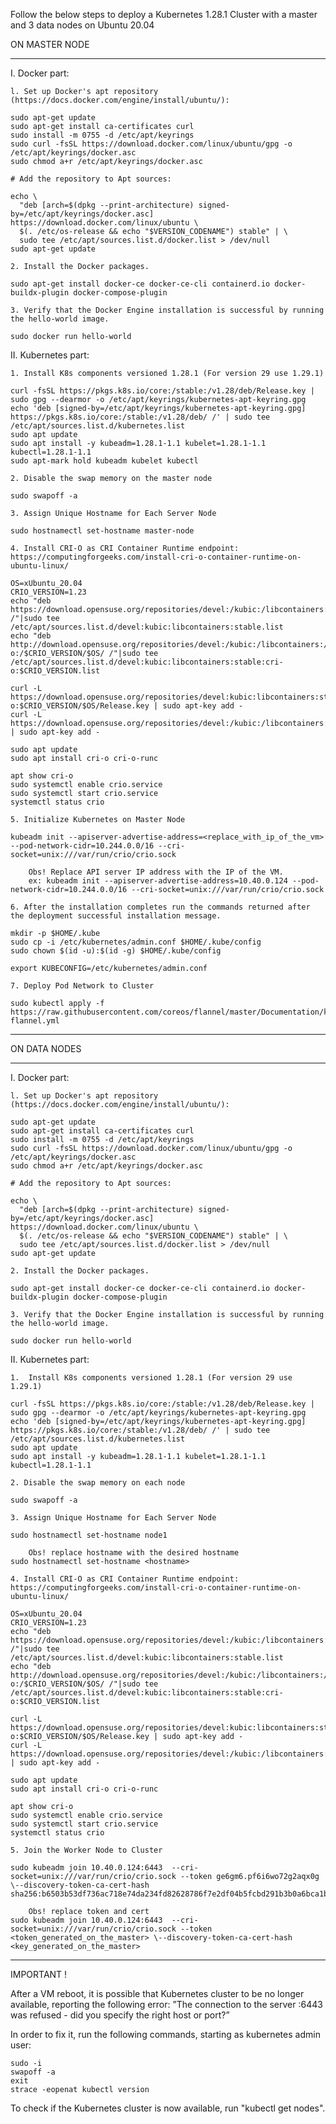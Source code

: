 Follow the below steps to deploy a Kubernetes 1.28.1 Cluster with a master and 3 data nodes on Ubuntu 20.04

   ON MASTER NODE
_____________________________________________________________________________________________________________________________________________________________________________________________________________________________________________________________________

  I. Docker part:

    l. Set up Docker's apt repository (https://docs.docker.com/engine/install/ubuntu/):
        
    sudo apt-get update
    sudo apt-get install ca-certificates curl
    sudo install -m 0755 -d /etc/apt/keyrings
    sudo curl -fsSL https://download.docker.com/linux/ubuntu/gpg -o /etc/apt/keyrings/docker.asc
    sudo chmod a+r /etc/apt/keyrings/docker.asc

    # Add the repository to Apt sources:
    
    echo \
      "deb [arch=$(dpkg --print-architecture) signed-by=/etc/apt/keyrings/docker.asc] https://download.docker.com/linux/ubuntu \
      $(. /etc/os-release && echo "$VERSION_CODENAME") stable" | \
      sudo tee /etc/apt/sources.list.d/docker.list > /dev/null
    sudo apt-get update

    2. Install the Docker packages.
    
    sudo apt-get install docker-ce docker-ce-cli containerd.io docker-buildx-plugin docker-compose-plugin
     
    3. Verify that the Docker Engine installation is successful by running the hello-world image.
    
    sudo docker run hello-world


  II. Kubernetes part:
 
    1. Install K8s components versioned 1.28.1 (For version 29 use 1.29.1)

    curl -fsSL https://pkgs.k8s.io/core:/stable:/v1.28/deb/Release.key | sudo gpg --dearmor -o /etc/apt/keyrings/kubernetes-apt-keyring.gpg
    echo 'deb [signed-by=/etc/apt/keyrings/kubernetes-apt-keyring.gpg] https://pkgs.k8s.io/core:/stable:/v1.28/deb/ /' | sudo tee /etc/apt/sources.list.d/kubernetes.list
    sudo apt update
    sudo apt install -y kubeadm=1.28.1-1.1 kubelet=1.28.1-1.1 kubectl=1.28.1-1.1
    sudo apt-mark hold kubeadm kubelet kubectl

    2. Disable the swap memory on the master node

    sudo swapoff -a

    3. Assign Unique Hostname for Each Server Node

    sudo hostnamectl set-hostname master-node

    4. Install CRI-O as CRI Container Runtime endpoint: https://computingforgeeks.com/install-cri-o-container-runtime-on-ubuntu-linux/

    OS=xUbuntu_20.04
    CRIO_VERSION=1.23
    echo "deb https://download.opensuse.org/repositories/devel:/kubic:/libcontainers:/stable/$OS/ /"|sudo tee /etc/apt/sources.list.d/devel:kubic:libcontainers:stable.list
    echo "deb http://download.opensuse.org/repositories/devel:/kubic:/libcontainers:/stable:/cri-o:/$CRIO_VERSION/$OS/ /"|sudo tee /etc/apt/sources.list.d/devel:kubic:libcontainers:stable:cri-o:$CRIO_VERSION.list
	
    curl -L https://download.opensuse.org/repositories/devel:kubic:libcontainers:stable:cri-o:$CRIO_VERSION/$OS/Release.key | sudo apt-key add -
    curl -L https://download.opensuse.org/repositories/devel:/kubic:/libcontainers:/stable/$OS/Release.key | sudo apt-key add -
	
    sudo apt update
    sudo apt install cri-o cri-o-runc
	
    apt show cri-o
    sudo systemctl enable crio.service
    sudo systemctl start crio.service
    systemctl status crio    
    
    5. Initialize Kubernetes on Master Node

    kubeadm init --apiserver-advertise-address=<replace_with_ip_of_the_vm> --pod-network-cidr=10.244.0.0/16 --cri-socket=unix:///var/run/crio/crio.sock

    	Obs! Replace API server IP address with the IP of the VM.
    	ex: kubeadm init --apiserver-advertise-address=10.40.0.124 --pod-network-cidr=10.244.0.0/16 --cri-socket=unix:///var/run/crio/crio.sock
    
    6. After the installation completes run the commands returned after the deployment successful installation message.

    mkdir -p $HOME/.kube
    sudo cp -i /etc/kubernetes/admin.conf $HOME/.kube/config
    sudo chown $(id -u):$(id -g) $HOME/.kube/config

    export KUBECONFIG=/etc/kubernetes/admin.conf
    
    7. Deploy Pod Network to Cluster
    
    sudo kubectl apply -f https://raw.githubusercontent.com/coreos/flannel/master/Documentation/kube-flannel.yml
    
_____________________________________________________________________________________________________________________________________________________________________________________________________________________________________________________________________


   ON DATA NODES
_____________________________________________________________________________________________________________________________________________________________________________________________________________________________________________________________________

  I. Docker part:

    l. Set up Docker's apt repository (https://docs.docker.com/engine/install/ubuntu/):
        
    sudo apt-get update
    sudo apt-get install ca-certificates curl
    sudo install -m 0755 -d /etc/apt/keyrings
    sudo curl -fsSL https://download.docker.com/linux/ubuntu/gpg -o /etc/apt/keyrings/docker.asc
    sudo chmod a+r /etc/apt/keyrings/docker.asc

    # Add the repository to Apt sources:
    
    echo \
      "deb [arch=$(dpkg --print-architecture) signed-by=/etc/apt/keyrings/docker.asc] https://download.docker.com/linux/ubuntu \
      $(. /etc/os-release && echo "$VERSION_CODENAME") stable" | \
      sudo tee /etc/apt/sources.list.d/docker.list > /dev/null
    sudo apt-get update

    2. Install the Docker packages.
    
    sudo apt-get install docker-ce docker-ce-cli containerd.io docker-buildx-plugin docker-compose-plugin
     
    3. Verify that the Docker Engine installation is successful by running the hello-world image.
    
    sudo docker run hello-world


  II. Kubernetes part:

    1.  Install K8s components versioned 1.28.1 (For version 29 use 1.29.1)
    
    curl -fsSL https://pkgs.k8s.io/core:/stable:/v1.28/deb/Release.key | sudo gpg --dearmor -o /etc/apt/keyrings/kubernetes-apt-keyring.gpg
    echo 'deb [signed-by=/etc/apt/keyrings/kubernetes-apt-keyring.gpg] https://pkgs.k8s.io/core:/stable:/v1.28/deb/ /' | sudo tee /etc/apt/sources.list.d/kubernetes.list
    sudo apt update
    sudo apt install -y kubeadm=1.28.1-1.1 kubelet=1.28.1-1.1 kubectl=1.28.1-1.1
         
    2. Disable the swap memory on each node
    
    sudo swapoff -a

    3. Assign Unique Hostname for Each Server Node
    
    sudo hostnamectl set-hostname node1

    	Obs! replace hostname with the desired hostname
    sudo hostnamectl set-hostname <hostname>

    4. Install CRI-O as CRI Container Runtime endpoint: https://computingforgeeks.com/install-cri-o-container-runtime-on-ubuntu-linux/
    
    OS=xUbuntu_20.04
    CRIO_VERSION=1.23
    echo "deb https://download.opensuse.org/repositories/devel:/kubic:/libcontainers:/stable/$OS/ /"|sudo tee /etc/apt/sources.list.d/devel:kubic:libcontainers:stable.list
    echo "deb http://download.opensuse.org/repositories/devel:/kubic:/libcontainers:/stable:/cri-o:/$CRIO_VERSION/$OS/ /"|sudo tee /etc/apt/sources.list.d/devel:kubic:libcontainers:stable:cri-o:$CRIO_VERSION.list
		
    curl -L https://download.opensuse.org/repositories/devel:kubic:libcontainers:stable:cri-o:$CRIO_VERSION/$OS/Release.key | sudo apt-key add -
    curl -L https://download.opensuse.org/repositories/devel:/kubic:/libcontainers:/stable/$OS/Release.key | sudo apt-key add -
		
    sudo apt update
    sudo apt install cri-o cri-o-runc
		
    apt show cri-o
    sudo systemctl enable crio.service
    sudo systemctl start crio.service
    systemctl status crio

    5. Join the Worker Node to Cluster
    
    sudo kubeadm join 10.40.0.124:6443  --cri-socket=unix:///var/run/crio/crio.sock --token ge6gm6.pf6i6wo72g2aqx0g \--discovery-token-ca-cert-hash sha256:b6503b53df736ac718e74da234fd82628786f7e2df04b5fcbd291b3b0a6bca1b

    	Obs! replace token and cert
    sudo kubeadm join 10.40.0.124:6443  --cri-socket=unix:///var/run/crio/crio.sock --token <token_generated_on_the_master> \--discovery-token-ca-cert-hash <key_generated_on_the_master>
    
_____________________________________________________________________________________________________________________________________________________________________________________________________________________________________________________________________


IMPORTANT !

After a VM reboot, it is possible that Kubernetes cluster to be no longer available, reporting the following error: ”The connection to the server :6443 was refused - did you specify the right host or port?”

In order to fix it, run the following commands, starting as kubernetes admin user:

    sudo -i
    swapoff -a
    exit
    strace -eopenat kubectl version
    
To check if the Kubernetes cluster is now available, run "kubectl get nodes".
